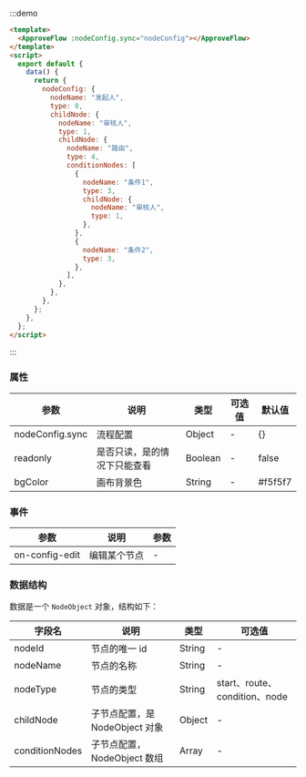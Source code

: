 :::demo

```html
<template>
  <ApproveFlow :nodeConfig.sync="nodeConfig"></ApproveFlow>
</template>
<script>
  export default {
    data() {
      return {
        nodeConfig: {
          nodeName: "发起人",
          type: 0,
          childNode: {
            nodeName: "审核人",
            type: 1,
            childNode: {
              nodeName: "路由",
              type: 4,
              conditionNodes: [
                {
                  nodeName: "条件1",
                  type: 3,
                  childNode: {
                    nodeName: "审核人",
                    type: 1,
                  },
                },
                {
                  nodeName: "条件2",
                  type: 3,
                },
              ],
            },
          },
        },
      };
    },
  };
</script>
```

:::

### 属性

| 参数            | 说明                         | 类型    | 可选值 | 默认值  |
| --------------- | ---------------------------- | ------- | ------ | ------- |
| nodeConfig.sync | 流程配置                     | Object  | -      | {}      |
| readonly        | 是否只读，是的情况下只能查看 | Boolean | -      | false   |
| bgColor         | 画布背景色                   | String  | -      | #f5f5f7 |

### 事件

| 参数           | 说明         | 参数 |
| -------------- | ------------ | ---- |
| on-config-edit | 编辑某个节点 | -    |

### 数据结构

数据是一个 `NodeObject` 对象，结构如下：

| 字段名         | 说明                           | 类型   | 可选值                        |
| -------------- | ------------------------------ | ------ | ----------------------------- |
| nodeId         | 节点的唯一 id                  | String | -                             |
| nodeName       | 节点的名称                     | String | -                             |
| nodeType       | 节点的类型                     | String | start、route、condition、node |
| childNode      | 子节点配置，是 NodeObject 对象 | Object | -                             |
| conditionNodes | 子节点配置，NodeObject 数组    | Array  | -                             |

